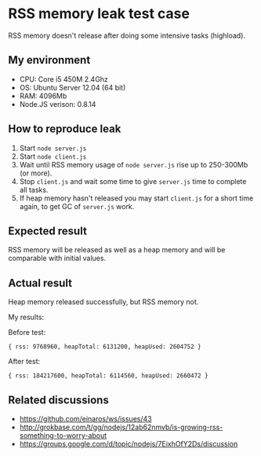 # RSS memory leak test case

RSS memory doesn't release after doing some intensive tasks (highload).

## My environment

- CPU: Core i5 450M 2.4Ghz
- OS: Ubuntu Server 12.04 (64 bit)
- RAM: 4096Mb
- Node.JS verison: 0.8.14

## How to reproduce leak

1. Start `node server.js`
2. Start `node client.js`
3. Wait until RSS memory usage of `node server.js` rise up to 250-300Mb (or more).
4. Stop `client.js` and wait some time to give `server.js` time to complete all tasks.
5. If heap memory hasn't released you may start `client.js` for a short time again, to get GC of `server.js` work.

## Expected result

RSS memory will be released as well as a heap memory and will be comparable with initial values.

## Actual result

Heap memory released successfully, but RSS memory not.

My results:

Before test:

	{ rss: 9768960, heapTotal: 6131200, heapUsed: 2604752 }

After test:

	{ rss: 184217600, heapTotal: 6114560, heapUsed: 2660472 }

## Related discussions

- https://github.com/einaros/ws/issues/43
- http://grokbase.com/t/gg/nodejs/12ab62nmvb/is-growing-rss-something-to-worry-about
- https://groups.google.com/d/topic/nodejs/7EixhOfY2Ds/discussion